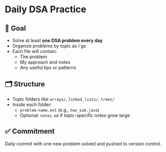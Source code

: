 # Daily DSA Practice

## 📌 Goal
- Solve at least **one DSA problem every day**
- Organize problems by topic as I go
- Each file will contain:
  - The problem
  - My approach and notes
  - Any useful tips or patterns

## 🗂️ Structure
- Topic folders like `arrays/`, `linked_lists/`, `trees/`
- Inside each folder:
  - `problem-name.ext` (e.g., `two_sum.java`)
  - Optional: `notes.md` if topic-specific notes grow large

## ✅ Commitment
Daily commit with one new problem solved and pushed to version control.
